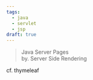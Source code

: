 ```yaml
---
tags:
  - java
  - servlet
  - jsp
draft: true
---
```

> Java Server Pages <br/>
> by. Server Side Rendering

cf. thymeleaf

